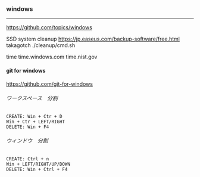 ### windows
---
https://github.com/topics/windows

SSD system cleanup
https://jp.easeus.com/backup-software/free.html
takagotch ./cleanup/cmd.sh

time
time.windows.com
time.nist.gov

#### git for windows
https://github.com/git-for-windows


###### ワークスペース　分割　
```
CREATE: Win + Ctr + D
Win + Ctr + LEFT/RIGHT
DELETE: Win + F4

```

###### ウィンドウ　分割
```
CREATE: Ctrl + n
Win + LEFT/RIGHT/UP/DOWN
DELETE: Win + Ctrl + F4

```

```
```

```
```

```
```

